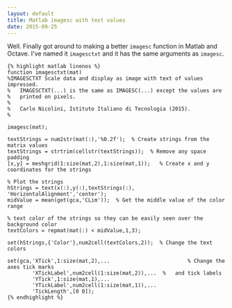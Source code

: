 ```yaml
---
layout: default
title: Matlab imagesc with text values
date: 2015-09-25
---
```


Well. Finally got around to making a better ``imagesc`` function in Matlab and Octave. I've named it ``imagesctxt`` and it has the same arguments as ``imagesc``.

	{% highlight matlab linenos %}
	function imagesctxt(mat)
	%IMAGESCTXT Scale data and display as image with text of values impressed.
	%   IMAGESCTXT(...) is the same as IMAGESC(...) except the values are
	%   printed on pixels.
	%
	%   Carlo Nicolini, Istituto Italiano di Tecnologia (2015).
	%

	imagesc(mat);

	textStrings = num2str(mat(:),'%0.2f');  % Create strings from the matrix values
	textStrings = strtrim(cellstr(textStrings));  % Remove any space padding
	[x,y] = meshgrid(1:size(mat,2),1:size(mat,1));   % Create x and y coordinates for the strings

	% Plot the strings
	hStrings = text(x(:),y(:),textStrings(:), 'HorizontalAlignment','center');
	midValue = mean(get(gca,'CLim'));  % Get the middle value of the color range

	% text color of the strings so they can be easily seen over the background color
	textColors = repmat(mat(:) < midValue,1,3);

	set(hStrings,{'Color'},num2cell(textColors,2));  % Change the text colors

	set(gca,'XTick',1:size(mat,2),...                         % Change the axes tick marks
	        'XTickLabel',num2cell(1:size(mat,2)),...  %   and tick labels
	        'YTick',1:size(mat,1),...
	        'YTickLabel',num2cell(1:size(mat,1)),...
	        'TickLength',[0 0]);
	{% endhighlight %}
